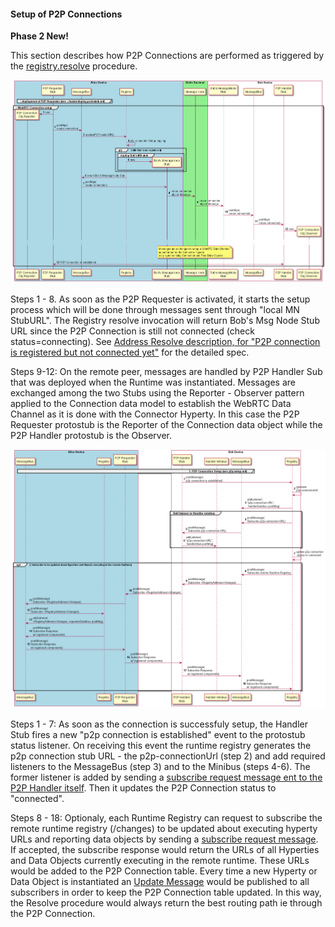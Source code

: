 #### Setup of P2P Connections

**Phase 2 New!**

This section describes how P2P Connections are performed as triggered by the [registry.resolve](resolve-routing-address.md) procedure.


![P2P Connection Setup](p2p-setup.png)

Steps 1 - 8. As soon as the P2P Requester is activated, it starts the setup process which will be done through messages sent through "local MN StubURL". The Registry resolve invocation will return Bob's Msg Node Stub URL since the P2P Connection is still not connected (check status=connecting). See [Address Resolve description, for "P2P connection is registered but not connected yet"](resolve-routing-address.md) for the detailed spec.

Steps 9-12: On the remote peer, messages are handled by P2P Handler Sub that was deployed when the Runtime was instantiated. Messages are exchanged among the two Stubs using the Reporter - Observer pattern applied to the Connection data model to establish the WebRTC Data Channel as it is done with the Connector Hyperty. In this case the P2P Requester protostub is the Reporter of the Connection data object while the P2P Handler protostub is the Observer.

![P2P Connection Registration for Handler](p2p-registration-for-handler.png)

Steps 1 - 7: As soon as the connection is successfuly setup, the Handler Stub fires a new "p2p connection is established" event to the protostub status listener. On receiving this event  the runtime registry generates the p2p connection stub URL - the p2p-connectionUrl (step 2) and add required listeners to the MessageBus (step 3) and to the Minibus (steps 4-6). The former listener is added by sending a [subscribe request message ent to the P2P Handler itself](../../messages/p2p-connection-messages.md#add-handler-listener-to-minibus-for-new-p2p-connection). Then it updates the P2P Connection status to "connected".

Steps 8 - 18: Optionaly, each Runtime Registry can request to subscribe the remote runtime registry (<RuntimeRegistryURL>/changes) to be updated about executing hyperty URLs and reporting data objects by sending a [subscribe request message](../../messages/p2p-connection-messages.md#subscribe-for-registry-changes). If accepted, the subscribe response would return the URLs of all Hyperties and Data Objects currently executing in the remote runtime. These URLs would be added to the P2P Connection table. Every time a new Hyperty or Data Object is instantiated an [Update Message](../../messages/p2p-connection-messages.md#registry-changes-update) would be published to all subscribers in order to keep the P2P Connection table updated. In this way, the Resolve procedure would always return the best routing path ie through the P2P Connection.
